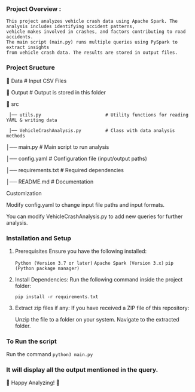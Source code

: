 ### Project Overview :

    This project analyzes vehicle crash data using Apache Spark. The analysis includes identifying accident patterns, 
    vehicle makes involved in crashes, and factors contributing to road accidents.
    The main script (main.py) runs multiple queries using PySpark to extract insights 
    from vehicle crash data. The results are stored in output files.

### Project Sructure

📂 Data                                  # Input CSV Files

📂 Output                                # Output is stored in this folder 

📂 src

     │── utils.py                        # Utility functions for reading YAML & writing data

     │── VehicleCrashAnalysis.py         # Class with data analysis methods


│── main.py                              # Main script to run analysis

│── config.yaml                          # Configuration file (input/output paths)

│── requirements.txt                     # Required dependencies

│── README.md                            # Documentation


Customization

Modify config.yaml to change input file paths and input formats.

You can modify VehicleCrashAnalysis.py to add new queries for further analysis.



### Installation and Setup
1. Prerequisites
    Ensure you have the following installed:

    `Python (Version 3.7 or later)`
    `Apache Spark (Version 3.x)`
    `pip (Python package manager)`


2. Install Dependencies:
    Run the following command inside the project folder:

    `pip install -r requirements.txt`

3. Extract zip files if any: 
    If you have received a ZIP file of this repository:

    Unzip the file to a folder on your system.
    Navigate to the extracted folder.


### To Run the script

Run the command 
    `python3 main.py`


### It will display all the output mentioned in the query.


🚀 Happy Analyzing! 🚀
